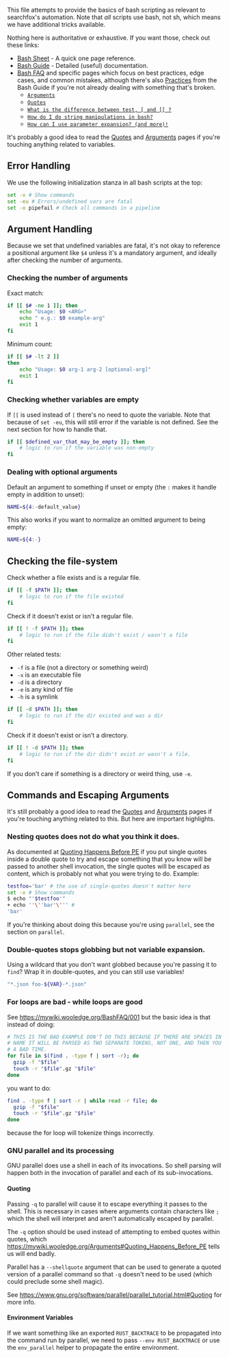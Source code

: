 This file attempts to provide the basics of bash scripting as relevant to
searchfox's automation.  Note that _all_ scripts use bash, not sh, which means
we have additional tricks available.

Nothing here is authoritative or exhaustive.  If you want those, check out
these links:
- [Bash Sheet](https://mywiki.wooledge.org/BashSheet) - A quick one page reference.
- [Bash Guide](https://mywiki.wooledge.org/BashGuide) - Detailed (useful)
  documentation.
- [Bash FAQ](https://mywiki.wooledge.org/BashFAQ) and specific pages which focus
  on best practices, edge cases, and common mistakes, although there's also
  [Practices](https://mywiki.wooledge.org/BashGuide/Practices) from the Bash
  Guide if you're not already dealing with something that's broken.
  - [`Arguments`](https://mywiki.wooledge.org/Arguments)
  - [`Quotes`](https://mywiki.wooledge.org/Quotes)
  - [`What is the difference between test, [ and [[ ?`](https://mywiki.wooledge.org/BashFAQ/031)
  - [`How do I do string manipulations in bash?`](https://mywiki.wooledge.org/BashFAQ/100)
  - [`How can I use parameter expansion? (and more)!`](https://mywiki.wooledge.org/BashFAQ/073)

It's probably a good idea to read the
[Quotes](https://mywiki.wooledge.org/Quotes) and
[Arguments](https://mywiki.wooledge.org/Arguments) pages if you're touching
anything related to variables.

## Error Handling

We use the following initialization stanza in all bash scripts at the top:
```bash
set -x # Show commands
set -eu # Errors/undefined vars are fatal
set -o pipefail # Check all commands in a pipeline
```

## Argument Handling

Because we set that undefined variables are fatal, it's not okay to reference
a positional argument like `$4` unless it's a mandatory argument, and ideally
after checking the number of arguments.

### Checking the number of arguments

Exact match:
```bash
if [[ $# -ne 1 ]]; then
    echo "Usage: $0 <ARG>"
    echo " e.g.: $0 example-arg"
    exit 1
fi
```

Minimum count:
```bash
if [[ $# -lt 2 ]]
then
    echo "Usage: $0 arg-1 arg-2 [optional-arg]"
    exit 1
fi
```

### Checking whether variables are empty

If `[[` is used instead of `[` there's no need to quote the variable.  Note that
because of `set -eu`, this will still error if the variable is not defined.  See
the next section for how to handle that.

```bash
if [[ $defined_var_that_may_be_empty ]]; then
    # logic to run if the variable was non-empty
fi
```

### Dealing with optional arguments

Default an argument to something if unset or empty (the `:` makes it handle
empty in addition to unset):
```bash
NAME=${4:-default_value}
```

This also works if you want to normalize an omitted argument to being empty:
```bash
NAME=${4:-}
```

## Checking the file-system

Check whether a file exists and is a regular file.

```bash
if [[ -f $PATH ]]; then
    # logic to run if the file existed
fi
```

Check if it doesn't exist or isn't a regular file.

```bash
if [[ ! -f $PATH ]]; then
    # logic to run if the file didn't exist / wasn't a file
fi
```

Other related tests:
* `-f` is a file (not a directory or something weird)
* `-x` is an executable file
* `-d` is a directory
* `-e` is any kind of file
* `-h` is a symlink

```bash
if [[ -d $PATH ]]; then
    # logic to run if the dir existed and was a dir
fi
```

Check if it doesn't exist or isn't a directory.

```bash
if [[ ! -d $PATH ]]; then
    # logic to run if the dir didn't exist or wasn't a file.
fi
```

If you don't care if something is a directory or weird thing, use `-e`.

## Commands and Escaping Arguments
It's still probably a good idea to read the
[Quotes](https://mywiki.wooledge.org/Quotes) and
[Arguments](https://mywiki.wooledge.org/Arguments) pages if you're touching
anything related to this.  But here are important highlights.

### Nesting quotes does not do what you think it does.

As documented at [Quoting Happens Before PE](https://mywiki.wooledge.org/Arguments#Quoting_Happens_Before_PE)
if you put single quotes inside a double quote to try and escape something that
you know will be passed to another shell invocation, the single quotes will be
escaped as content, which is probably not what you were trying to do.  Example:

```bash
testfoo='bar' # the use of single-quotes doesn't matter here
set -x # Show commands
$ echo "'$testfoo'"
+ echo ''\''bar'\''' #
'bar'
```

If you're thinking about doing this because you're using `parallel`, see the
section on `parallel`.

### Double-quotes stops globbing but not variable expansion.
Using a wildcard that you don't want globbed because you're passing it to
`find`?  Wrap it in double-quotes, and you can still use variables!
```bash
"*.json foo-${VAR}-*.json"
```

### For loops are bad - while loops are good

See https://mywiki.wooledge.org/BashFAQ/001 but the basic idea is that instead
of doing:

```bash
# THIS IS THE BAD EXAMPLE DON'T DO THIS BECAUSE IF THERE ARE SPACES IN THE FILE
# NAME IT WILL BE PARSED AS TWO SEPARATE TOKENS, NOT ONE, AND THEN YOU WILL HAVE
# A BAD TIME.
for file in $(find . -type f | sort -r); do
  gzip -f "$file"
  touch -r "$file".gz "$file"
done
```

you want to do:

```bash
find . -type f | sort -r | while read -r file; do
  gzip -f "$file"
  touch -r "$file".gz "$file"
done
```

because the for loop will tokenize things incorrectly.

### GNU parallel and its processing

GNU parallel does use a shell in each of its invocations.  So shell parsing
will happen both in the invocation of parallel and each of its sub-invocations.

#### Quoting

Passing `-q` to parallel will cause it to escape everything it passes to the
shell.  This is necessary in cases where arguments contain characters like `;`
which the shell will interpret and aren't automatically escaped by parallel.

The `-q` option should be used instead of attempting to embed quotes within
quotes, which https://mywiki.wooledge.org/Arguments#Quoting_Happens_Before_PE
tells us will end badly.

Parallel has a `--shellquote` argument that can be used to generate a quoted
version of a parallel command so that `-q` doesn't need to be used (which could
preclude some shell magic).

See https://www.gnu.org/software/parallel/parallel_tutorial.html#Quoting for
more info.

#### Environment Variables

If we want something like an exported `RUST_BACKTRACE` to be propagated into the
command run by parallel, we need to pass `--env RUST_BACKTRACE` or use the
`env_parallel` helper to propagate the entire environment.
